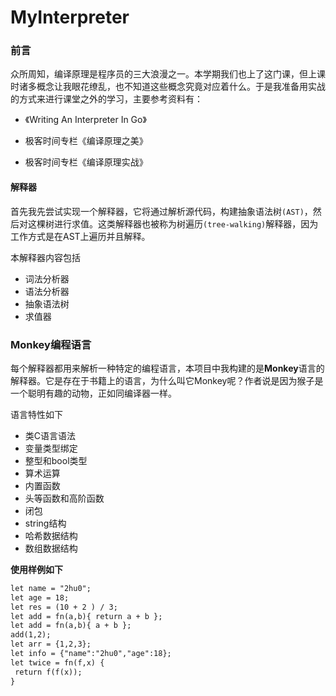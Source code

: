 # MyInterpreter

### 前言

众所周知，编译原理是程序员的三大浪漫之一。本学期我们也上了这门课，但上课时诸多概念让我眼花缭乱，也不知道这些概念究竟对应着什么。于是我准备用实战的方式来进行课堂之外的学习，主要参考资料有：

* 《Writing An Interpreter In Go》

* 极客时间专栏《编译原理之美》

* 极客时间专栏《编译原理实战》



#### 解释器

首先我先尝试实现一个解释器，它将通过解析源代码，构建抽象语法树`(AST)`，然后对这棵树进行求值。这类解释器也被称为树遍历`(tree-walking)`解释器，因为工作方式是在AST上遍历并且解释。

本解释器内容包括

* 词法分析器
* 语法分析器
* 抽象语法树
* 求值器

### Monkey编程语言

每个解释器都用来解析一种特定的编程语言，本项目中我构建的是**Monkey**语言的解释器。它是存在于书籍上的语言，为什么叫它Monkey呢？作者说是因为猴子是一个聪明有趣的动物，正如同编译器一样。

语言特性如下

* 类C语言语法
* 变量类型绑定
* 整型和bool类型
* 算术运算
* 内置函数
* 头等函数和高阶函数
* 闭包
* string结构
* 哈希数据结构
* 数组数据结构



**使用样例如下**

```markdown
let name = "2hu0";
let age = 18;
let res = (10 + 2 ) / 3;
let add = fn(a,b){ return a + b };
let add = fn(a,b){ a + b };
add(1,2);
let arr = {1,2,3};
let info = {"name":"2hu0","age":18};
let twice = fn(f,x) {
 return f(f(x));
}
```


